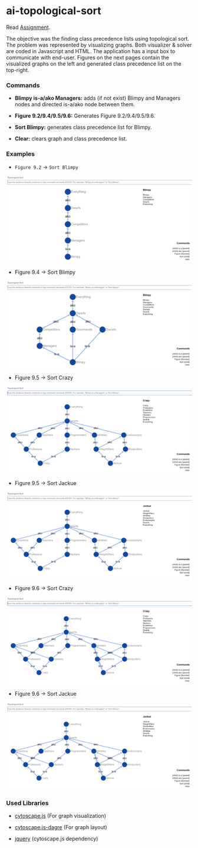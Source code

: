 # ai-topological-sort

Read [Assignment](Assignment.pdf).

The objective was the finding class precedence lists using topological sort. The problem was represented by visualizing graphs. Both visualizer & solver are coded in Javascript and HTML. The application has a input box to communicate with end-user. Figures on the next pages contain the visualized graphs on the left and generated class precedence list on the top-right.

### Commands

* **Blimpy is-a/ako Managers:** adds (if not exist) Blimpy and Managers nodes and directed is-a/ako node between them.

* **Figure 9.2/9.4/9.5/9.6:** Generates Figure 9.2/9.4/9.5/9.6.

* **Sort Blimpy:** generates class precedence list for Blimpy.

* **Clear:** clears graph and class precedence list.

### Examples

* `Figure 9.2` -> `Sort Blimpy`

![Figure 9.2 -> Sort Blimpy](1.png)

* Figure 9.4 -> Sort Blimpy

![Figure 9.4 -> Sort Blimpy](2.png)

* Figure 9.5 -> Sort Crazy

![Figure 9.5 -> Sort Craz](3.png)

* Figure 9.5 -> Sort Jackue

![Figure 9.5 -> Sort Jackue](4.png)

* Figure 9.6 -> Sort Crazy

![Figure 9.6 -> Sort Crazy](5.png)

* Figure 9.6 -> Sort Jackue

![Figure 9.6 -> Sort Jackue](6.png)



### Used Libraries
* [cytoscape.js](https://github.com/cytoscape/cytoscape.js) (For graph visualization)

* [cytoscape.js-dagre](https://github.com/cytoscape/cytoscape.js-dagre) (For graph layout)

* [jquery](https://github.com/jquery/jquery) (cytoscape.js dependency)
